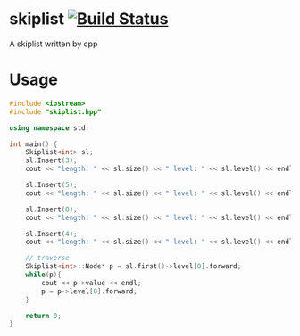 # skiplist [![Build Status](https://travis-ci.org/nzqpeace/skiplist.svg?branch=master)](https://travis-ci.org/nzqpeace/skiplist)

A skiplist written by cpp

# Usage
```cpp
#include <iostream>
#include "skiplist.hpp"

using namespace std;

int main() {
    Skiplist<int> sl;
    sl.Insert(3);
    cout << "length: " << sl.size() << " level: " << sl.level() << endl;

    sl.Insert(5);
    cout << "length: " << sl.size() << " level: " << sl.level() << endl;

    sl.Insert(8);
    cout << "length: " << sl.size() << " level: " << sl.level() << endl;

    sl.Insert(4);
    cout << "length: " << sl.size() << " level: " << sl.level() << endl;

    // traverse
    Skiplist<int>::Node* p = sl.first()->level[0].forward;
    while(p){
        cout << p->value << endl;
        p = p->level[0].forward;
    }

    return 0;
}
```
